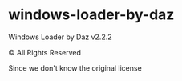 # windows-loader-by-daz
Windows Loader by Daz v2.2.2

© All Rights Reserved

Since we don't know the original license
